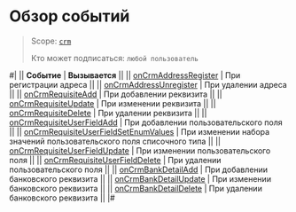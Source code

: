 # Обзор событий

> Scope: [`crm`](../../../scopes/permissions.md)
>
> Кто может подписаться: `любой пользователь`

#|
|| **Событие** | **Вызывается** ||
|| [onCrmAddressRegister](./on-crm-address-register.md) | При регистрации адреса ||
|| [onCrmAddressUnregister](./on-crm-address-unregister.md) | При удалении адреса ||
|| [onCrmRequisiteAdd](./on-crm-requisite-add.md) | При добавлении реквизита ||
|| [onCrmRequisiteUpdate](./on-crm-requisite-update.md) | При изменении реквизита ||
|| [onCrmRequisiteDelete](./on-crm-requisite-delete.md) | При удалении реквизита ||
|| [onCrmRequisiteUserFieldAdd](./on-crm-requisite-user-field-add.md) | При добавлении пользовательского поля ||
|| [onCrmRequisiteUserFieldSetEnumValues](./on-crm-requisite-user-field-set-enum-values.md) | При изменении набора значений пользовательского поля списочного типа ||
|| [onCrmRequisiteUserFieldUpdate](./on-crm-requisite-user-field-update.md) | При изменении пользовательского поля ||
|| [onCrmRequisiteUserFieldDelete](./on-crm-requisite-user-field-delete.md) | При удалении пользовательского поля ||
|| [onCrmBankDetailAdd](./on-crm-bank-detail-add.md) | При добавлении банковского реквизита ||
|| [onCrmBankDetailUpdate](./on-crm-bank-detail-update.md) | При изменении банковского реквизита ||
|| [onCrmBankDetailDelete](./on-crm-bank-detail-delete.md) | При удалении банковского реквизита ||
|#
